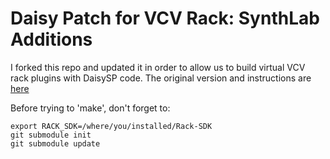 # Daisy Patch for VCV Rack: SynthLab Additions

I forked this repo and updated it in order to allow us to build virtual VCV rack plugins with DaisySP code. The original version and instructions are [here](https://github.com/Segfault1602/vcv_daisypatch)

Before trying to 'make', don't forget to:
```
export RACK_SDK=/where/you/installed/Rack-SDK
git submodule init
git submodule update 
```
